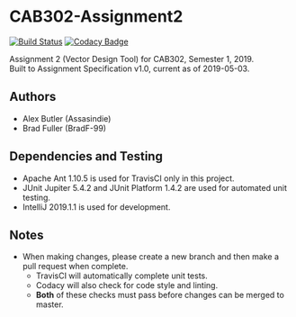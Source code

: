 # CAB302-Assignment2

[![Build Status](https://travis-ci.com/BradF-99/CAB302-Assignment2.svg?token=RmWc9zzyFjnuzmgBsmgB&branch=master)](https://travis-ci.com/BradF-99/CAB302-Assignment2)
[![Codacy Badge](https://api.codacy.com/project/badge/Grade/e2cb98918a2f44cc9795e38a9c0f7bfb)](https://www.codacy.com?utm_source=github.com&amp;utm_medium=referral&amp;utm_content=BradF-99/CAB302-Assignment2&amp;utm_campaign=Badge_Grade)

Assignment 2 (Vector Design Tool) for CAB302, Semester 1, 2019.   
Built to Assignment Specification v1.0, current as of 2019-05-03.

## Authors

* Alex Butler (Assasindie)
* Brad Fuller (BradF-99)  

## Dependencies and Testing

* Apache Ant 1.10.5 is used for TravisCI only in this project.
* JUnit Jupiter 5.4.2 and JUnit Platform 1.4.2 are used for automated unit testing.
* IntelliJ 2019.1.1 is used for development. 

## Notes

* When making changes, please create a new branch and then make a pull request when complete.
    * TravisCI will automatically complete unit tests.
    * Codacy will also check for code style and linting.
    * **Both** of these checks must pass before changes can be merged to master.